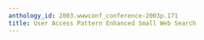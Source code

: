 ```yaml
---
anthology_id: 2003.wwwconf_conference-2003p.171
title: User Access Pattern Enhanced Small Web Search
---
```

